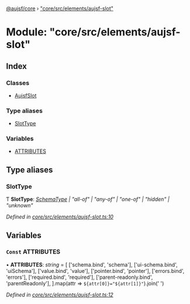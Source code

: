 [@aujsf/core](../README.md) › ["core/src/elements/aujsf-slot"](_core_src_elements_aujsf_slot_.md)

# Module: "core/src/elements/aujsf-slot"

## Index

### Classes

* [AujsfSlot](../classes/_core_src_elements_aujsf_slot_.aujsfslot.md)

### Type aliases

* [SlotType](_core_src_elements_aujsf_slot_.md#slottype)

### Variables

* [ATTRIBUTES](_core_src_elements_aujsf_slot_.md#const-attributes)

## Type aliases

###  SlotType

Ƭ **SlotType**: *[SchemaType](_core_src_models_json_schema_.md#schematype) | "all-of" | "any-of" | "one-of" | "hidden" | "unknown"*

*Defined in [core/src/elements/aujsf-slot.ts:10](https://github.com/jbockle/au-jsonschema-form/blob/05b11cf/packages/core/src/elements/aujsf-slot.ts#L10)*

## Variables

### `Const` ATTRIBUTES

• **ATTRIBUTES**: *string* = [
  ['schema.bind', 'schema'],
  ['ui-schema.bind', 'uiSchema'],
  ['value.bind', 'value'],
  ['pointer.bind', 'pointer'],
  ['errors.bind', 'errors'],
  ['required.bind', 'required'],
  ['parent-readonly.bind', 'parentReadonly'],
].map(attr => `${attr[0]}="${attr[1]}"`).join(' ')

*Defined in [core/src/elements/aujsf-slot.ts:12](https://github.com/jbockle/au-jsonschema-form/blob/05b11cf/packages/core/src/elements/aujsf-slot.ts#L12)*
